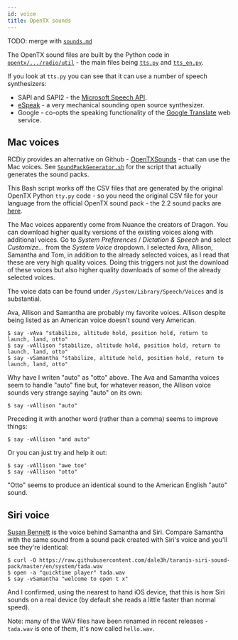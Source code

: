 ```yaml
---
id: voice
title: OpenTX sounds
---
```


TODO: merge with [`sounds.md`](sounds.md)

The OpenTX sound files are built by the Python code in [`opentx/.../radio/util`](https://github.com/opentx/opentx/blob/2.2/radio/util) - the main files being [`tts.py`](https://github.com/opentx/opentx/blob/2.2/radio/util/tts.py) and [`tts_en.py`](https://github.com/opentx/opentx/blob/2.2/radio/util/tts_en.py).

If you look at `tts.py` you can see that it can use a number of speech synthesizers:

* SAPI and SAPI2 - the [Microsoft Speech API](https://en.wikipedia.org/wiki/Microsoft_Speech_API).
* [eSpeak](http://espeak.sourceforge.net/) - a very mechanical sounding open source synthesizer.
* Google - co-opts the speaking functionality of the [Google Translate](https://translate.google.com/) web service.

Mac voices
----------

RCDiy provides an alternative on Github - [OpenTXSounds](https://github.com/RCdiy/OpenTXSounds) - that can use the Mac voices. See [`SoundPackGenerator.sh`](https://github.com/RCdiy/OpenTXSounds/blob/master/Mac%20Apps%20Scripts/SoundPackGenerator.sh) for the script that actually generates the sound packs.

This Bash script works off the CSV files that are generated by the original OpenTX Python `tty.py` code - so you need the original CSV file for your language from the official OpenTX sound pack - the 2.2 sound packs are [here](http://downloads.open-tx.org/2.2/sdcard/opentx-x7/).

The Mac voices apparently come from Nuance the creators of Dragon. You can download higher quality versions of the existing voices along with additional voices.  Go to _System Preferences_ / _Dictation & Speech_ and select _Customize..._ from the _System Voice_ dropdown. I selected Ava, Allison, Samantha and Tom, in addition to the already selected voices, as I read that these are very high quality voices. Doing this triggers not just the download of these voices but also higher quality downloads of some of the already selected voices.

The voice data can be found under `/System/Library/Speech/Voices` and is substantial.

Ava, Allison and Samantha are probably my favorite voices. Allison despite being listed as an American voice doesn't sound very American.

    $ say -vAva "stabilize, altitude hold, position hold, return to launch, land, otto"
    $ say -vAllison "stabilize, altitude hold, position hold, return to launch, land, otto"
    $ say -vSamantha "stabilize, altitude hold, position hold, return to launch, land, otto"

Why have I writen "auto" as "otto" above. The Ava and Samantha voices seem to handle "auto" fine but, for whatever reason, the Allison voice sounds very strange saying "auto" on its own:

    $ say -vAllison "auto"

Preceding it with another word (rather than a comma) seems to improve things:

    $ say -vAllison "and auto"

Or you can just try and help it out:

    $ say -vAllison "awe toe"
    $ say -vAllison "otto"

"Otto" seems to produce an identical sound to the American English "auto" sound.

Siri voice
----------

[Susan Bennett](https://en.wikipedia.org/wiki/Susan_Bennett) is the voice behind Samantha and Siri. Compare Samantha with the same sound from a sound pack created with Siri's voice and you'll see they're identical:

    $ curl -O https://raw.githubusercontent.com/dale3h/taranis-siri-sound-pack/master/en/system/tada.wav
    $ open -a "quicktime player" tada.wav
    $ say -vSamantha "welcome to open t x"

And I confirmed, using the nearest to hand iOS device, that this is how Siri sounds on a real device (by default she reads a little faster than normal speed).

Note: many of the WAV files have been renamed in recent releases - `tada.wav` is one of them, it's now called `hello.wav`.
